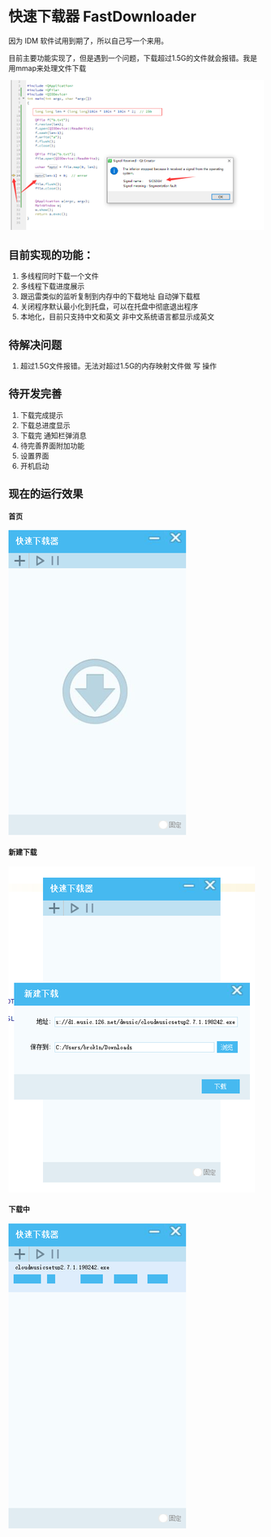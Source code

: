 # 快速下载器  FastDownloader

因为 IDM 软件试用到期了，所以自己写一个来用。

目前主要功能实现了，但是遇到一个问题，下载超过1.5G的文件就会报错。我是用mmap来处理文件下载 

![超过1.5G文件报错](2Gb大小的文件mmap报错.png)

## 目前实现的功能：
1. 多线程同时下载一个文件
2. 多线程下载进度展示
3. 跟迅雷类似的监听复制到内存中的下载地址 自动弹下载框
4. 关闭程序默认最小化到托盘，可以在托盘中彻底退出程序
5. 本地化，目前只支持中文和英文 非中文系统语言都显示成英文


## 待解决问题
1. 超过1.5G文件报错。无法对超过1.5G的内存映射文件做 写 操作


## 待开发完善
1. 下载完成提示
2. 下载总进度显示
3. 下载完 通知栏弹消息
4. 待完善界面附加功能
5. 设置界面
6. 开机启动

## 现在的运行效果

#### 首页

![](main.png)


#### 新建下载

![](new_task.png)


#### 下载中

![](downloading.png)

